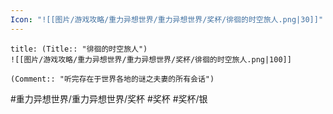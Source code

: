 ```yaml
---
Icon: "![[图片/游戏攻略/重力异想世界/重力异想世界/奖杯/徘徊的时空旅人.png|30]]"
---
```

```ad-common-silver-trophy
title: (Title:: "徘徊的时空旅人")
![[图片/游戏攻略/重力异想世界/重力异想世界/奖杯/徘徊的时空旅人.png|100]]

(Comment:: "听完存在于世界各地的谜之夫妻的所有会话")
```

#重力异想世界/重力异想世界/奖杯 #奖杯 #奖杯/银
